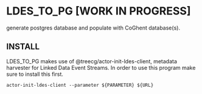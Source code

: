 # LDES_TO_PG [WORK IN PROGRESS]

generate postgres database and populate with CoGhent database(s). 

## INSTALL

LDES_TO_PG makes use of @treecg/actor-init-ldes-client, metadata harvester for Linked Data Event Streams. In order to use this program make sure to install this first. 
```
actor-init-ldes-client --parameter ${PARAMETER} ${URL}
```

